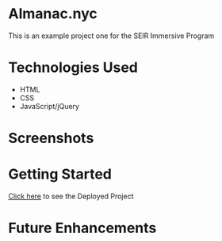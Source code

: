 # Almanac.nyc 

This is an example project one for the SEIR Immersive Program

# Technologies Used
- HTML 
- CSS
- JavaScript/jQuery

# Screenshots 

# Getting Started 
[Click here](#) to see the Deployed Project 

# Future Enhancements